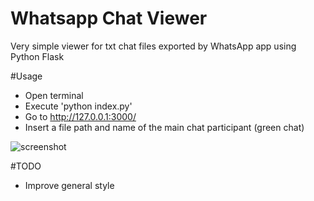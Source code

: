 # Whatsapp Chat Viewer
Very simple viewer for txt chat files exported by WhatsApp app using Python Flask

#Usage
- Open terminal
- Execute 'python index.py'
- Go to http://127.0.0.1:3000/
- Insert a file path and name of the main chat participant (green chat)

![screenshot](https://user-images.githubusercontent.com/52970165/124980202-77416000-e00a-11eb-8f9d-6f84892419c9.png)

#TODO
- Improve general style
